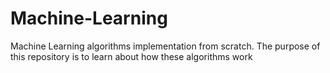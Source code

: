 # Machine-Learning
Machine Learning algorithms implementation from scratch. The purpose of this repository is to learn about how these algorithms work
